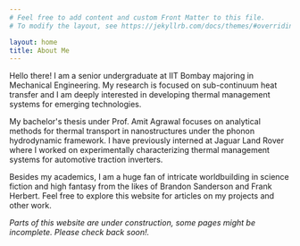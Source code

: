 ```yaml
---
# Feel free to add content and custom Front Matter to this file.
# To modify the layout, see https://jekyllrb.com/docs/themes/#overriding-theme-defaults

layout: home
title: About Me
---
```


Hello there!
I am a senior undergraduate at IIT Bombay majoring in Mechanical Engineering. My research is focused on sub-continuum heat transfer and I am deeply interested in developing thermal management systems for emerging technologies.

My bachelor's thesis under Prof. Amit Agrawal focuses on analytical methods for thermal transport in nanostructures under the phonon hydrodynamic framework. I have previously interned at Jaguar Land Rover where I worked on experimentally characterizing thermal management systems for automotive traction inverters.

Besides my academics, I am a huge fan of intricate worldbuilding in science fiction and high fantasy from the likes of Brandon Sanderson and Frank Herbert. 
Feel free to explore this website for articles on my projects and other work.

_Parts of this website are under construction, some pages might be incomplete. Please check back soon!._

